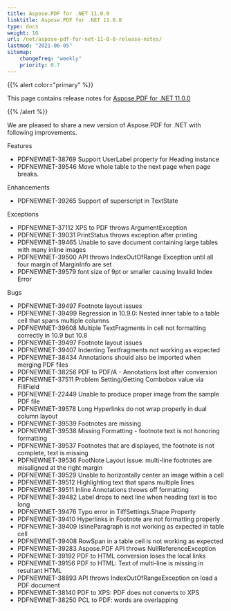 ```yaml
---
title: Aspose.PDF for .NET 11.0.0
linktitle: Aspose.PDF for .NET 11.0.0
type: docs
weight: 10
url: /net/aspose-pdf-for-net-11-0-0-release-notes/
lastmod: "2021-06-05"
sitemap:
    changefreq: "weekly"
    priority: 0.7
---
```


{{% alert color="primary" %}}

This page contains release notes for [Aspose.PDF for .NET 11.0.0](http://www.aspose.com/downloads/pdf/net/new-releases/aspose.pdf-for-.net-11.0.0/)

{{% /alert %}}

We are pleased to share a new version of Aspose.PDF for .NET with following improvements.

Features

- PDFNEWNET-38769 Support UserLabel property for Heading instance
- PDFNEWNET-39546 Move whole table to the next page when page breaks.

Enhancements

- PDFNEWNET-39265 Support of superscript in TextState

Exceptions

- PDFNEWNET-37112 XPS to PDF throws ArgumentException
- PDFNEWNET-39031 PrintStatus throws exception after printing
- PDFNEWNET-39465 Unable to save document containing large tables with many inline images
- PDFNEWNET-39500 API throws IndexOutOfRange Exception until all four margin of MarginInfo are set
- PDFNEWNET-39579 font size of 9pt or smaller causing Invalid Index Error

Bugs

- PDFNEWNET-39497 Footnote layout issues
- PDFNEWNET-39499 Regression in 10.9.0: Nested inner table to a table cell that spans multiple columns
- PDFNEWNET-39608 Multiple TextFragments in cell not formatting correctly in 10.9 but 10.8
- PDFNEWNET-39497 Footnote layout issues
- PDFNEWNET-39407 Indenting Textfragments not working as expected
- PDFNEWNET-38434 Annotations should also be imported when merging PDF files
- PDFNEWNET-38256 PDF to PDF/A - Annotations lost after conversion
- PDFNEWNET-37511 Problem Setting/Getting Combobox value via FillField
- PDFNEWNET-22449 Unable to produce proper image from the sample PDF file
- PDFNEWNET-39578 Long Hyperlinks do not wrap properly in dual column layout
- PDFNEWNET-39539 Footnotes are missing
- PDFNEWNET-39538 Missing Formatting - footnote text is not honoring formatting
- PDFNEWNET-39537 Footnotes that are displayed, the footnote is not complete, text is missing
- PDFNEWNET-39536 FootNote Layout issue: multi-line footnotes are misaligned at the right margin
- PDFNEWNET-39529 Unable to horizontally center an image within a cell
- PDFNEWNET-39512 Highlighting text that spans multiple lines
- PDFNEWNET-39511 Inline Annotations throws off formatting
- PDFNEWNET-39482 Label drops to next line when heading text is too long
- PDFNEWNET-39476 Typo error in TiffSettings.Shape Property
- PDFNEWNET-39410 Hyperlinks in Footnote are not formatting properly
- PDFNEWNET-39409 IsIineParagraph is not working as expected in table cell
- PDFNEWNET-39408 RowSpan in a table cell is not working as expected
- PDFNEWNET-39283 Aspose.PDF API throws NullReferenceException
- PDFNEWNET-39192 PDF to HTML conversion loses the local links
- PDFNEWNET-39156 PDF to HTML: Text of multi-line is missing in resultant HTML
- PDFNEWNET-38893 API throws IndexOutOfRangeException on load a PDF document
- PDFNEWNET-38140 PDF to XPS: PDF does not converts to XPS
- PDFNEWNET-38250 PCL to PDF: words are overlapping
